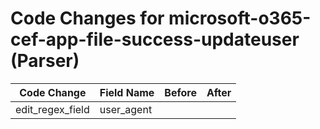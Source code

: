 # Code Changes for microsoft-o365-cef-app-file-success-updateuser (Parser)

| Code Change | Field Name | Before | After |
|-------------|------------|--------|-------|
| edit_regex_field | user_agent |  |  |